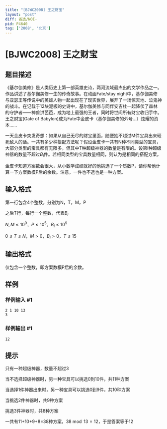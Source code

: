 ```yaml
---
title: "[BJWC2008] 王之财宝"
layout: "post"
diff: 省选/NOI-
pid: P4640
tag: ['2008', '北京']
---
```

# [BJWC2008] 王之财宝
## 题目描述

《基尔伽美修》是人类历史上第一部英雄史诗，两河流域最杰出的文学作品之一。作品讲述了基尔伽美修一生的传奇故事。在动画Fate/stay night中，基尔伽美修与亚瑟王等传说中的英雄人物一起出现在了现实世界，展开了一场惊天地、泣鬼神的战斗。在记载于12块泥板的史诗中，基尔伽美修与同伴安吉杜一起降伏了森林的守护者——神兽洪芭芭，成为地上最强的王者，同时将世间所有财宝收归手中。王之财宝(Gate of Babylon)成为Fate中金皮卡（基尔伽美修的外号…）炫耀的资本……

一天金皮卡突发奇想：如果从自己无尽的财宝里面，随便抽不超过M件宝具出来砸死敌人的话。一共有多少种搭配方法呢？假设金皮卡一共有N种不同类型的宝具，大部分类型的宝具都有无限多，但其中T种超级神器的数量是有限的。设第i种超级神器的数量不超过$B_i$件。若相同类型的宝具数量相同，则认为是相同的搭配方案。

金皮卡知道方案数会很大，从小数学成绩就好的他挑选了一个质数P，请你帮他计算一下方案数模P后的余数。注意，一件也不选也是一种方案。
## 输入格式

第一行包含4个整数，分别为N，T，M，P

之后T行，每行一个整数，代表$B_i$

$N,M≤10^9$，$P≤10^5$，$B_i≤10^9$

$0≤T≤N$，$M>0$，$B_i>0$，$T≤15$
## 输出格式

仅包含一个整数，即方案数模P后的余数。
## 样例

### 样例输入 #1
```
2 1 10 13
3
```
### 样例输出 #1
```
12
```
## 提示

只有一种超级神器，数量不超过3

当不选择超级神器时，另一种宝具可以挑选0到10件，共11种方案

当选择1件神器出来时，另一种宝具可以挑选0到9件，共10种方案

当挑选2件神器时，共9种方案

挑选3件神器时，共8种方案

一共有11+10+9+8=38种方案，$38\bmod13=12$，于是答案等于12
